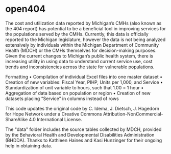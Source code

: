 open404
=======
The cost and utilization data reported by Michigan’s CMHs (also known as the 404 report) has potential to be a beneficial tool in improving services for the populations served by the CMHs.  Currently, this data is officially reported to the Michigan legislature, however the data is not being analyzed extensively by individuals within the Michigan Department of Community Health (MDCH) or the CMHs themselves for decision-making purposes.  Given the current changes to Michigan’s public health system, there is increasing utility in using data to understand current service use, cost trends and inconsistencies across the state for vulnerable populations.  

Formatting
•	Compilation of individual Excel files into one master dataset
•	Creation of new variables: Fiscal Year, PIHP, Units per 1,000, and Service 
•	Standardization of unit variable to hours, such that 1.00 = 1 hour
•	Aggregation of data based on population or region
•	Creation of new datasets placing “Service” in columns instead of rows

This code updates the original code by C. Idema, J. Dietsch, J. Hagedorn for Hope Network under a Creative Commons Attribution-NonCommercial-ShareAlike 4.0 International License.

The "data" folder includes the source tables collected by MDCH, provided by the Behavioral Health and Developmental Disabilities Administration (BHDDA).  Thanks to Kathleen Haines and Kasi Hunzinger for their ongoing help in obtaining data.
